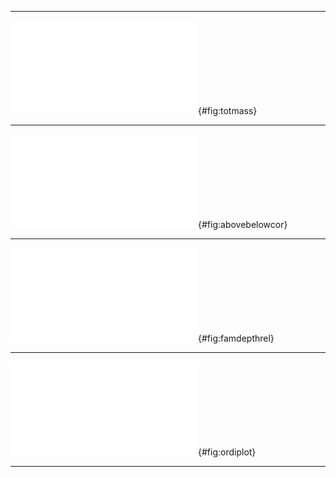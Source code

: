 
***

![(a) total root mass of prairie plots in 2011 [Replotted from @AndersonTeixeira:2013bx] and 2014 (Replotted from Black et al., in prep). Error bars show mean ± 1 standard deviation of 24 cores. Remaining panels show means of soil properties measured when the plots were established in 2008 [replotted from @Smith:2013cj]: (b) soil texture; (c) soil organic C and N content; (d) soil bulk density.](figures/mass_texture.pdf){#fig:totmass}

***

![Correlation between percent aboveground cover (horizonal axis) and read proportion per root sample (vertical axis). Points are genus means for one experimental plot (N=5 plots); bars are 1 standard errors in each direction. Root proportions are averaged across all depths.](figures/agbg_genblock.pdf){#fig:abovebelowcor}

***

![Relative abundance (fraction of reads from each sample) as a function of sample depth for each observed plant family. Sequences were clustered at 99% similarity and identified to species according to the closest BLAST match against the Genbank `nt` database. Taxa were then collapsed by family and groups with a mean abundance less than 1% per sample were removed for plotting.](figures/family_depth.pdf){#fig:famdepthrel}

***

![Nonmetric multidimensional scaling plot showing centroids for all detected species. Red: Poaceae. Green: Asteraceae. Blue: Fabaceae. Black: Other families. Grey crosses: Low-abundance species, unlabeled for figure clarity. Pink ellipses show centroid SD for each depth and pink polygons show enclosing hulls for each depth. TK: Show depth, C, N as arrows instead.](figures/ordination.pdf){#fig:ordiplot}

***
